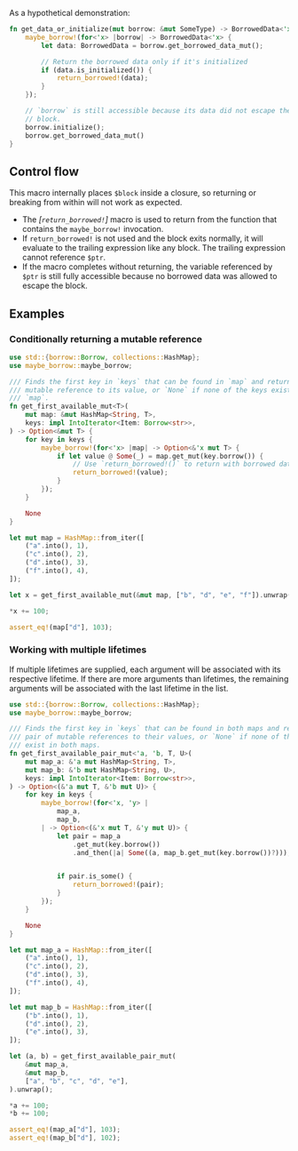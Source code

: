 As a hypothetical demonstration:

```rust ignore
fn get_data_or_initialize(mut borrow: &mut SomeType) -> BorrowedData<'x> {
    maybe_borrow!(for<'x> |borrow| -> BorrowedData<'x> {
        let data: BorrowedData = borrow.get_borrowed_data_mut();

        // Return the borrowed data only if it's initialized
        if (data.is_initialized()) {
            return_borrowed!(data);
        }
    });

    // `borrow` is still accessible because its data did not escape the above
    // block.
    borrow.initialize();
    borrow.get_borrowed_data_mut()
}
```

## Control flow

This macro internally places `$block` inside a closure, so returning or breaking from within will not work as expected.

- The <dfn>[`return_borrowed!`]</dfn> macro is used to return from the function that contains the `maybe_borrow!` invocation.
- If `return_borrowed!` is not used and the block exits normally, it will evaluate to the trailing expression like any block. The trailing expression cannot reference `$ptr`.
- If the macro completes without returning, the variable referenced by `$ptr` is still fully accessible because no borrowed data was allowed to escape the block.

## Examples

### Conditionally returning a mutable reference

```rust
use std::{borrow::Borrow, collections::HashMap};
use maybe_borrow::maybe_borrow;

/// Finds the first key in `keys` that can be found in `map` and returns a
/// mutable reference to its value, or `None` if none of the keys exist in
/// `map`.
fn get_first_available_mut<T>(
    mut map: &mut HashMap<String, T>,
    keys: impl IntoIterator<Item: Borrow<str>>,
) -> Option<&mut T> {
    for key in keys {
        maybe_borrow!(for<'x> |map| -> Option<&'x mut T> {
            if let value @ Some(_) = map.get_mut(key.borrow()) {
                // Use `return_borrowed!()` to return with borrowed data.
                return_borrowed!(value);
            }
        });
    }

    None
}

let mut map = HashMap::from_iter([
    ("a".into(), 1),
    ("c".into(), 2),
    ("d".into(), 3),
    ("f".into(), 4),
]);

let x = get_first_available_mut(&mut map, ["b", "d", "e", "f"]).unwrap();

*x += 100;

assert_eq!(map["d"], 103);
```

### Working with multiple lifetimes

If multiple lifetimes are supplied, each argument will be associated with its respective lifetime.
If there are more arguments than lifetimes, the remaining arguments will be associated with the
last lifetime in the list.

```rust
use std::{borrow::Borrow, collections::HashMap};
use maybe_borrow::maybe_borrow;

/// Finds the first key in `keys` that can be found in both maps and returns a
/// pair of mutable references to their values, or `None` if none of the keys
/// exist in both maps.
fn get_first_available_pair_mut<'a, 'b, T, U>(
    mut map_a: &'a mut HashMap<String, T>,
    mut map_b: &'b mut HashMap<String, U>,
    keys: impl IntoIterator<Item: Borrow<str>>,
) -> Option<(&'a mut T, &'b mut U)> {
    for key in keys {
        maybe_borrow!(for<'x, 'y> |
            map_a,
            map_b,
        | -> Option<(&'x mut T, &'y mut U)> {
            let pair = map_a
                .get_mut(key.borrow())
                .and_then(|a| Some((a, map_b.get_mut(key.borrow())?)));


            if pair.is_some() {
                return_borrowed!(pair);
            }
        });
    }

    None
}

let mut map_a = HashMap::from_iter([
    ("a".into(), 1),
    ("c".into(), 2),
    ("d".into(), 3),
    ("f".into(), 4),
]);

let mut map_b = HashMap::from_iter([
    ("b".into(), 1),
    ("d".into(), 2),
    ("e".into(), 3),
]);

let (a, b) = get_first_available_pair_mut(
    &mut map_a,
    &mut map_b,
    ["a", "b", "c", "d", "e"],
).unwrap();

*a += 100;
*b += 100;

assert_eq!(map_a["d"], 103);
assert_eq!(map_b["d"], 102);
```
